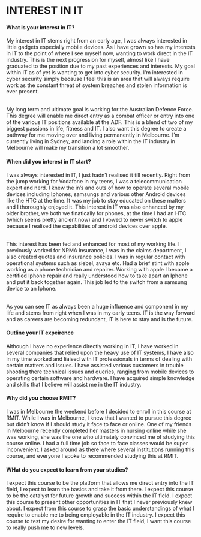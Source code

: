 <html>
<h1> INTEREST IN IT </h1>
</html>

<h4>What is your interest in IT?</h4>
<p>My interest in IT stems right from an early age, I was always interested in little gadgets especially mobile devices. As I have grown so has my interests in IT to the point of where I see myself now, wanting to work direct in the IT industry. This is the next progression for myself, almost like I have graduated to the position due to my past experiences and interests. My goal within IT as of yet is wanting to get into cyber security. I'm interested in cyber security simply because I feel this is an area that will always require work as the constant threat of system breaches and stolen information is ever present. <br />

<br />My long term and ultimate goal is working for the Australian Defence Force. This degree will enable me direct entry as a combat officer or entry into one of the various IT positions available at the ADF. This is a blend of two of my biggest passions in life, fitness and IT. I also want this degree to create a pathway for me moving over and living permanently in Melbourne. I’m currently living in Sydney, and landing a role within the IT industry in Melbourne will make my transition a lot smoother.</p>


<h4> When did you interest in IT start? </h4>
<p>I was always interested in IT, I just hadn’t realised it till recently. Right from the jump working for Vodafone in my teens, I was a telecommunication expert and nerd. I knew the in’s and outs of how to operate several mobile devices including Iphones, samsungs and various other Android devices like the HTC at the time. It was my job to stay educated on these matters and I thoroughly enjoyed it. This interest in IT was also enhanced by my older brother, we both we finatically for phones, at the time I had an HTC (which seems pretty ancient now) and I vowed to never switch to apple because I realised the capabilities of android devices over apple. <br />

<br />This interest has been fed and enhanced for most of my working life. I previously worked for NRMA insurance, I was in the claims department, I also created quotes and insurance policies. I was in regular contact with operational systems such as siebel, avaya etc. Had a brief stint with apple working as a phone technician and repairer. Working with apple I became a certified Iphone repair and really understood how to take apart an Iphone and put it back together again. This job led to the switch from a samsung device to an Iphone. <br />

<br />As you can see IT as always been a huge influence and component in my life and stems from right when I was in my early teens. IT is the way forward and as careers are becoming redundant, IT is here to stay and is the future. </p>


<h4> Outline your IT expeirence </h4>
<p> Although I have no experience directly working in IT, I have worked in several companies that relied upon the heavy use of IT systems, I have also in my time worked and liaised with IT professionals in terms of dealing with certain matters and issues. I have assisted various customers in trouble shooting there technical issues and queries, ranging from mobile devices to operating certain software and hardware. I have acquired simple knowledge and skills that I believe will assist me in the IT industry.  </p>


<h4> Why did you choose RMIT? </h4>
<p> I was in Melbourne the weekend before I decided to enroll in this course at RMIT. While I was in Melbourne, I knew that I wanted to pursue this degree but didn’t know if I should study it face to face or online. One of my friends in Melbourne recently completed her masters in nursing online while she was working, she was the one who ultimately convinced me of studying this course online. I had a full time job so face to face classes would be super inconvenient. I asked around as there where several institutions running this course, and everyone I spoke to recommended studying this at RMIT.</p>


<h4> WHat do you expect to learn from your studies? </h4>
<p> I expect this course to be the platform that allows me direct entry into the IT field, I expect to learn the basics and take it from there. I expect this course to be the catalyst for future growth and success within the IT field. I expect this course to present other opportunities in IT that I never previously knew about. I expect from this course to grasp the basic understandings of what I require to enable me to being employable in the IT industry. I expect this course to test my desire for wanting to enter the IT field, I want this course to really push me to new levels.</p>
